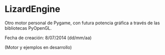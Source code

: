 LizardEngine
============

 Otro motor personal de Pygame, con futura potencia gráfica a través de las
bibliotecas PyOpenGL.

 Fecha de creación: 8/07/2014 (dd/mm/aa)




 (Motor y ejemplos en desarrollo)

